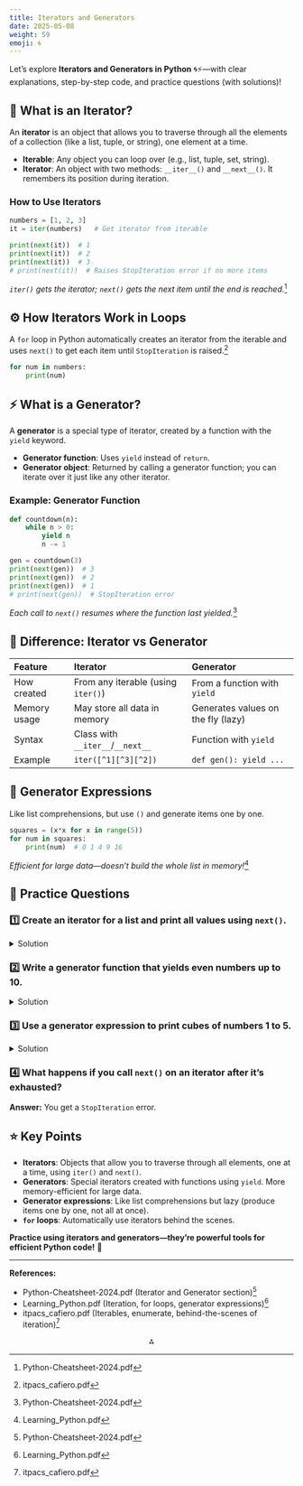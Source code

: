 ```yaml
---
title: Iterators and Generators
date: 2025-05-08
weight: 59
emoji: 🌀
---
```


Let’s explore **Iterators and Generators in Python** 🌀⚡—with clear explanations, step-by-step code, and practice questions (with solutions)!

## 🧩 What is an Iterator?

An **iterator** is an object that allows you to traverse through all the elements of a collection (like a list, tuple, or string), one element at a time.

- **Iterable**: Any object you can loop over (e.g., list, tuple, set, string).
- **Iterator**: An object with two methods: `__iter__()` and `__next__()`. It remembers its position during iteration.


### How to Use Iterators

```python
numbers = [1, 2, 3]
it = iter(numbers)   # Get iterator from iterable

print(next(it))  # 1
print(next(it))  # 2
print(next(it))  # 3
# print(next(it))  # Raises StopIteration error if no more items
```

*`iter()` gets the iterator; `next()` gets the next item until the end is reached.*[^1]

## ⚙️ How Iterators Work in Loops

A `for` loop in Python automatically creates an iterator from the iterable and uses `next()` to get each item until `StopIteration` is raised.[^2]

```python
for num in numbers:
    print(num)
```


## ⚡ What is a Generator?

A **generator** is a special type of iterator, created by a function with the `yield` keyword.

- **Generator function**: Uses `yield` instead of `return`.
- **Generator object**: Returned by calling a generator function; you can iterate over it just like any other iterator.


### Example: Generator Function

```python
def countdown(n):
    while n > 0:
        yield n
        n -= 1

gen = countdown(3)
print(next(gen))  # 3
print(next(gen))  # 2
print(next(gen))  # 1
# print(next(gen))  # StopIteration error
```

*Each call to `next()` resumes where the function last yielded.*[^1]

## 🔄 Difference: Iterator vs Generator

| Feature | Iterator | Generator |
| :-- | :-- | :-- |
| How created | From any iterable (using `iter()`) | From a function with `yield` |
| Memory usage | May store all data in memory | Generates values on the fly (lazy) |
| Syntax | Class with `__iter__`/`__next__` | Function with `yield` |
| Example | `iter([^1][^3][^2])` | `def gen(): yield ...` |

## 🧠 Generator Expressions

Like list comprehensions, but use `()` and generate items one by one.

```python
squares = (x*x for x in range(5))
for num in squares:
    print(num)  # 0 1 4 9 16
```

*Efficient for large data—doesn’t build the whole list in memory!*[^3]

## 📝 Practice Questions

### 1️⃣ Create an iterator for a list and print all values using `next()`.

<details>
<summary>Solution</summary>

```python
lst = [10, 20, 30]
it = iter(lst)
print(next(it))  # 10
print(next(it))  # 20
print(next(it))  # 30
```
</details>

### 2️⃣ Write a generator function that yields even numbers up to 10.

<details>
<summary>Solution</summary>

```python
def even_numbers():
    n = 0
    while n <= 10:
        yield n
        n += 2

for num in even_numbers():
    print(num)  # 0 2 4 6 8 10
```
</details>

### 3️⃣ Use a generator expression to print cubes of numbers 1 to 5.

<details>
<summary>Solution</summary>

```python
cubes = (x**3 for x in range(1, 6))
for c in cubes:
    print(c)  # 1 8 27 64 125
```
</details>

### 4️⃣ What happens if you call `next()` on an iterator after it’s exhausted?

**Answer:**
You get a `StopIteration` error.

## ⭐ Key Points

- **Iterators**: Objects that allow you to traverse through all elements, one at a time, using `iter()` and `next()`.
- **Generators**: Special iterators created with functions using `yield`. More memory-efficient for large data.
- **Generator expressions**: Like list comprehensions but lazy (produce items one by one, not all at once).
- **`for` loops**: Automatically use iterators behind the scenes.

**Practice using iterators and generators—they’re powerful tools for efficient Python code!** 🚀

---
**References:**

- Python-Cheatsheet-2024.pdf (Iterator and Generator section)[^1]
- Learning_Python.pdf (Iteration, for loops, generator expressions)[^3]
- itpacs_cafiero.pdf (Iterables, enumerate, behind-the-scenes of iteration)[^2]

<div style="text-align: center">⁂</div>

[^1]: Python-Cheatsheet-2024.pdf

[^2]: itpacs_cafiero.pdf

[^3]: Learning_Python.pdf

[^4]: pythonlearn.pdf

[^5]: thinkpython2.pdf

[^6]: OER-202301_Wang_2023-Introduction-to-Computer-Programming-with-Python.pdf


